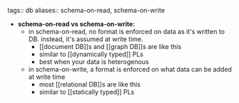 tags:: db
aliases:: schema-on-read, schema-on-write

- **schema-on-read vs schema-on-write:**
	- in schema-on-read, no format is enforced on data as it's written to DB. instead, it's assumed at write time.
		- [[document DB]]s and [[graph DB]]s are like this
		- similar to [[dynamically typed]] PLs
		- best when your data is heterogenous
	- in schema-on-write, a format is enforced on what data can be added at write time
		- most [[relational DB]]s are like this
		- similar to [[statically typed]] PLs